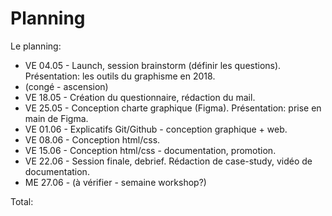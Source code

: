 # Planning

Le planning: 

- VE 04.05 - Launch, session brainstorm (définir les questions). Présentation: les outils du graphisme en 2018.
- (congé - ascension)
- VE 18.05 - Création du questionnaire, rédaction du mail.
- VE 25.05 - Conception charte graphique (Figma). Présentation: prise en main de Figma.
- VE 01.06 - Explicatifs Git/Github - conception graphique + web.
- VE 08.06 - Conception html/css.
- VE 15.06 - Conception html/css - documentation, promotion.
- VE 22.06 - Session finale, debrief. Rédaction de case-study, vidéo de documentation.
- ME 27.06 - (à vérifier - semaine workshop?)

Total: 
